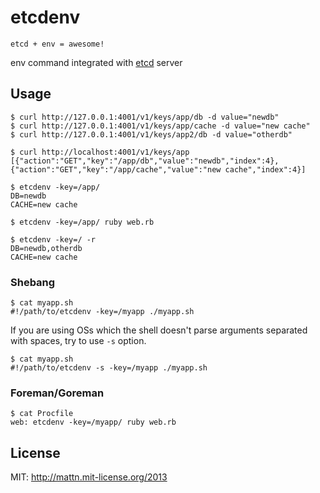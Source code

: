 # etcdenv

    etcd + env = awesome!

env command integrated with [etcd](http://coreos.com/docs/etcd/) server

## Usage

    $ curl http://127.0.0.1:4001/v1/keys/app/db -d value="newdb"
    $ curl http://127.0.0.1:4001/v1/keys/app/cache -d value="new cache"
    $ curl http://127.0.0.1:4001/v1/keys/app2/db -d value="otherdb"

    $ curl http://localhost:4001/v1/keys/app
    [{"action":"GET","key":"/app/db","value":"newdb","index":4},{"action":"GET","key":"/app/cache","value":"new cache","index":4}]

    $ etcdenv -key=/app/
    DB=newdb
    CACHE=new cache

    $ etcdenv -key=/app/ ruby web.rb

    $ etcdenv -key=/ -r
    DB=newdb,otherdb
    CACHE=new cache

### Shebang

    $ cat myapp.sh
    #!/path/to/etcdenv -key=/myapp ./myapp.sh

If you are using OSs which the shell doesn't parse arguments separated with spaces, try to use `-s` option.

    $ cat myapp.sh
    #!/path/to/etcdenv -s -key=/myapp ./myapp.sh

### Foreman/Goreman

    $ cat Procfile
    web: etcdenv -key=/myapp/ ruby web.rb

## License

MIT: http://mattn.mit-license.org/2013
